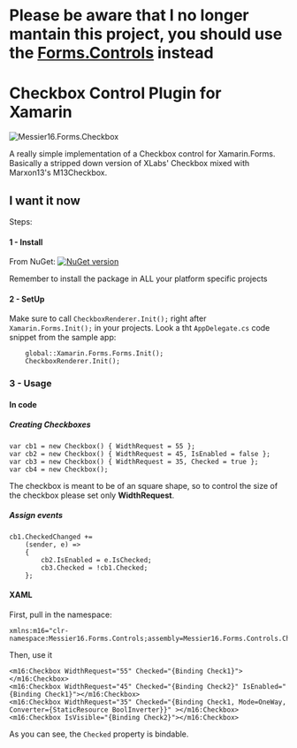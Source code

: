 
Please be aware that I no longer mantain this project, you should use the [Forms.Controls](https://github.com/messier16/Forms.Controls) instead
======

# Checkbox Control Plugin for Xamarin

![Messier16.Forms.Checkbox](http://i.imgur.com/eDsT8PC.png)

A really simple implementation of a Checkbox control for Xamarin.Forms. Basically a stripped down version of XLabs' Checkbox mixed with Marxon13's M13Checkbox.

## I want it now  
Steps:  
#### 1 - Install  
From NuGet: [![NuGet version](https://badge.fury.io/nu/Messier16.Forms.Checkbox.svg)](https://badge.fury.io/nu/Messier16.Forms.Checkbox)

Remember to install the package in ALL your platform specific projects

#### 2 - SetUp 
Make sure to call `CheckboxRenderer.Init();` right after `Xamarin.Forms.Init();` in your projects. Look a tht `AppDelegate.cs` code snippet from the sample app:

```
    global::Xamarin.Forms.Forms.Init();
    CheckboxRenderer.Init();
```

### 3 - Usage

#### In code
##### Creating Checkboxes
```
var cb1 = new Checkbox() { WidthRequest = 55 };
var cb2 = new Checkbox() { WidthRequest = 45, IsEnabled = false };
var cb3 = new Checkbox() { WidthRequest = 35, Checked = true };
var cb4 = new Checkbox();
```
The checkbox is meant to be of an square shape, so to control the size of the checkbox please set only **WidthRequest**.

##### Assign events
```
cb1.CheckedChanged += 
    (sender, e) =>
    { 
        cb2.IsEnabled = e.IsChecked;
        cb3.Checked = !cb1.Checked;
    };
```  

#### XAML
First, pull in the namespace:
```
xmlns:m16="clr-namespace:Messier16.Forms.Controls;assembly=Messier16.Forms.Controls.Checkbox" 
```

Then, use it  
```
<m16:Checkbox WidthRequest="55" Checked="{Binding Check1}"></m16:Checkbox>
<m16:Checkbox WidthRequest="45" Checked="{Binding Check2}" IsEnabled="{Binding Check1}"></m16:Checkbox>
<m16:Checkbox WidthRequest="35" Checked="{Binding Check1, Mode=OneWay, Converter={StaticResource BoolInverter}}" ></m16:Checkbox>
<m16:Checkbox IsVisible="{Binding Check2}"></m16:Checkbox>
```  
As you can see, the `Checked` property is bindable.

